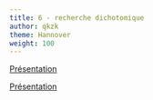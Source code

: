 ```yaml
---
title: 6 - recherche dichotomique
author: qkzk
theme: Hannover
weight: 100
---
```


[Présentation](/uploads/docsnsi/algo/dicho_exemple.pdf)

[Présentation](/uploads/docsnsi/algo/dicho-Beamer.pdf)
